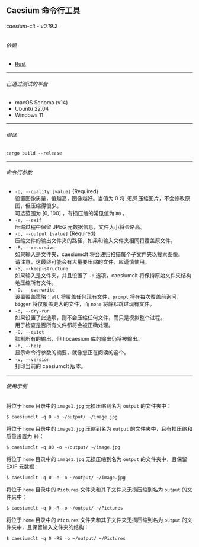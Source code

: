 ## Caesium 命令行工具
###### caesium-clt - v0.19.2

###### 依赖
* [Rust](https://www.rust-lang.org/tools/install)
----------

###### 已通过测试的平台
* macOS Sonoma (v14)
* Ubuntu 22.04
* Windows 11

----------

###### 编译
`cargo build --release`

----------

###### 命令行参数
- `-q, --quality [value]` {Required}  
  设置图像质量，值越高，图像越好。当值为 0 将 _无损_ 压缩图片，不会修改原图，但压缩得很少。  
  可选范围为 [0, 100] ，有损压缩的常见值为 `80` 。
- `-e, --exif`  
  压缩过程中保留 JPEG 元数据信息，文件大小将会略高。
- `-o, --output [value]` {Required}  
  压缩文件的输出文件夹的路径，如果和输入文件夹相同将覆盖原文件。
- `-R, --recursive`  
  如果输入是文件夹，caesiumclt 将会递归扫描每个子文件夹以搜索图像。  
  请注意，这最终可能会有大量要压缩的文件，应谨慎使用。
- `-S, --keep-structure`  
  如果输入是文件夹，并且设置了 `-R` 选项，caesiumclt 将保持原始文件夹结构地压缩所有文件。
- `-O, --overwrite`  
  设置覆盖策略：`all` 将覆盖任何现有文件，`prompt` 将在每次覆盖前询问，`bigger` 将仅覆盖更大的文件，而 `none` 将静默跳过现有文件。
- `-d, --dry-run`  
  如果设置了此选项，则不会压缩任何文件，而只是模拟整个过程。   
  用于检查是否所有文件都将会被正确处理。
- `-Q, --quiet`  
  抑制所有的输出，但 libcaesium 库的输出仍将被输出。
- `-h, --help`  
  显示命令行参数的摘要，就像您正在阅读的这个。
- `-v, --version`  
  打印当前的 caesiumclt 版本。


----------

###### 使用示例

将位于 `home` 目录中的 `image1.jpg` 无损压缩到名为 `output` 的文件夹中：
```
$ caesiumclt -q 0 -o ~/output/ ~/image.jpg
```

将位于 `home` 目录中的 `image1.jpg` 压缩到名为 `output` 的文件夹中，且有损压缩和质量设置为 `80`：
```
$ caesiumclt -q 80 -o ~/output/ ~/image.jpg
```

将位于 `home` 目录中的 `image1.jpg` 无损压缩到名为 `output` 的文件夹中，且保留 EXIF 元数据：
```
$ caesiumclt -q 0 -e -o ~/output/ ~/image.jpg
```

将位于 `home` 目录中的 `Pictures` 文件夹和其子文件夹无损压缩到名为 `output` 的文件夹中：
```
$ caesiumclt -q 0 -R -o ~/output/ ~/Pictures
```

将位于 `home` 目录中的 `Pictures` 文件夹和其子文件夹无损压缩到名为 `output` 的文件夹中，且保留输入文件夹的结构：
```
$ caesiumclt -q 0 -RS -o ~/output/ ~/Pictures
```
